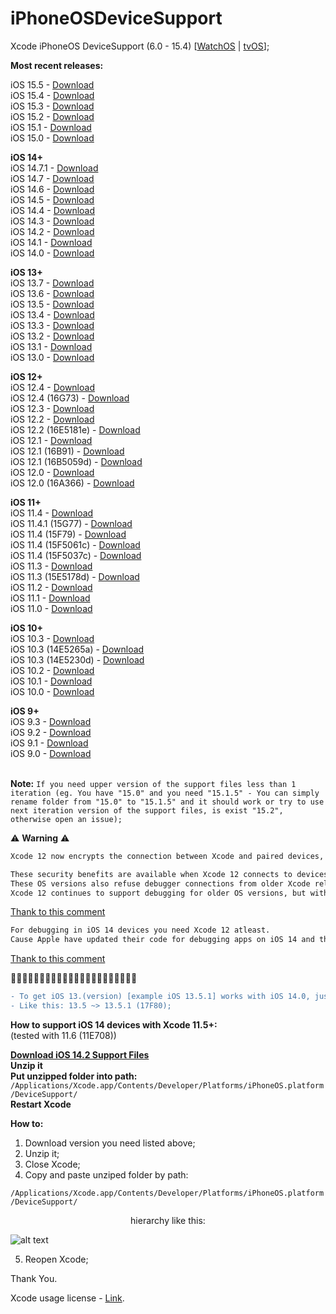 # iPhoneOSDeviceSupport
Xcode iPhoneOS DeviceSupport (6.0 - 15.4)
[[WatchOS](https://github.com/filsv/watchOSDeviceSupport) | [tvOS](https://github.com/filsv/TVOSDeviceSupport)];

**Most recent releases:**</br>

iOS 15.5 - [Download](/15.5.zip) </br>
iOS 15.4 - [Download](/15.4.zip) </br>
iOS 15.3 - [Download](/15.3.zip) </br>
iOS 15.2 - [Download](/15.2.zip) </br>
iOS 15.1 - [Download](/15.1.zip) </br>
iOS 15.0 - [Download](/15.0.zip) </br>

**iOS 14+**</br>
iOS 14.7.1 - [Download](/14.7.1.zip) </br>
iOS 14.7 - [Download](/14.7.zip) </br>
iOS 14.6 - [Download](/14.6.zip) </br>
iOS 14.5 - [Download](/14.5.zip) </br>
iOS 14.4 - [Download](/14.4.zip) </br>
iOS 14.3 - [Download](/14.3.zip) </br>
iOS 14.2 - [Download](/14.2.zip) </br>
iOS 14.1 - [Download](/14.1.zip) </br>
iOS 14.0 - [Download](/14.0.zip) </br>

**iOS 13+**</br>
iOS 13.7 - [Download](/13.7.zip) </br>
iOS 13.6 - [Download](/13.6.zip) </br>
iOS 13.5 - [Download](/13.5.zip) </br>
iOS 13.4 - [Download](/13.4.zip) </br>
iOS 13.3 - [Download](/13.3.zip) </br>
iOS 13.2 - [Download](/13.2.zip) </br>
iOS 13.1 - [Download](/13.1.zip) </br>
iOS 13.0 - [Download](/13.0.zip) </br>

**iOS 12+**</br>
iOS 12.4 - [Download](/12.4.zip) </br>
iOS 12.4 (16G73) - [Download](/12.4%20(16G73).zip) </br>
iOS 12.3 - [Download](/12.3.zip) </br>
iOS 12.2 - [Download](/12.2.zip) </br>
iOS 12.2 (16E5181e) - [Download](/12.1%20(16B91).zip) </br>
iOS 12.1 - [Download](/12.1.zip) </br>
iOS 12.1 (16B91) - [Download](/12.1%20(16B91).zip) </br>
iOS 12.1 (16B5059d) - [Download](/12.1%20(16B5059d).zip) </br>
iOS 12.0 - [Download](/12.0.zip) </br>
iOS 12.0 (16A366) - [Download](/12.0%20(16A366).zip) </br>

**iOS 11+**</br>
iOS 11.4 - [Download](/11.4.zip) </br>
iOS 11.4.1 (15G77) - [Download](/11.4.1%20(15G77).zip) </br>
iOS 11.4 (15F79) - [Download](/11.4%20(15F79).zip) </br>
iOS 11.4 (15F5061c) - [Download](/11.4%20(15F5061c).zip) </br>
iOS 11.4 (15F5037c) - [Download](/11.4%20(15F5037c).zip) </br>
iOS 11.3 - [Download](/11.3.zip) </br>
iOS 11.3 (15E5178d) - [Download](/11.3%20(15E5178d).zip) </br>
iOS 11.2 - [Download](/11.2.zip) </br>
iOS 11.1 - [Download](/11.1.zip) </br>
iOS 11.0 - [Download](/11.0.zip) </br>

**iOS 10+**</br>
iOS 10.3 - [Download](/10.3.zip) </br>
iOS 10.3 (14E5265a) - [Download](/10.3%20(14E5265a).zip) </br>
iOS 10.3 (14E5230d) - [Download](/10.3%20(14E5230d).zip) </br>
iOS 10.2 - [Download](/10.2.zip) </br>
iOS 10.1 - [Download](/10.1.zip) </br>
iOS 10.0 - [Download](/10.0.zip) </br>


**iOS 9+**</br>
iOS 9.3 - [Download](/9.3.zip) </br>
iOS 9.2 - [Download](/9.2.zip) </br>
iOS 9.1 - [Download](/9.1.zip) </br>
iOS 9.0 - [Download](/9.0.zip) </br>
</br>

**Note:**
`
If you need upper version of the support files less than 1 iteration (eg. You have "15.0" and you need "15.1.5" - You can simply rename folder from "15.0" to "15.1.5" and it should work or try to use next iteration version of the support files, is exist "15.2", otherwise open an issue);
`

⚠️  **Warning** ⚠️
</br>
```diff
Xcode 12 now encrypts the connection between Xcode and paired devices, protecting against an attacker in a privileged network position executing arbitrary code on connected iOS, iPadOS, watchOS, or tvOS devices during a remote debug session. (60386733)

These security benefits are available when Xcode 12 connects to devices running iOS 14, iPadOS 14, watchOS 7, tvOS 14, or later versions. 
These OS versions also refuse debugger connections from older Xcode releases. 
Xcode 12 continues to support debugging for older OS versions, but without the new encryption. 
```
[Thank to this comment](https://github.com/filsv/iPhoneOSDeviceSupport/issues/69#issuecomment-694508149) </br>

```diff
For debugging in iOS 14 devices you need Xcode 12 atleast. 
Cause Apple have updated their code for debugging apps on iOS 14 and that is not compatible on older version of Xcode.
```
[Thank to this comment](https://github.com/filsv/iPhoneOSDeviceSupport/issues/76#issuecomment-735321146)

🚩🚩🚩🚩🚩🚩🚩🚩🚩🚩🚩🚩🚩🚩🚩🚩🚩🚩🚩🚩🚩🚩
```diff
- To get iOS 13.(version) [example iOS 13.5.1] works with iOS 14.0, just rename a folder.
- Like this: 13.5 ~> 13.5.1 (17F80);
```

**How to support iOS 14 devices with Xcode 11.5+:**</br> (tested with 11.6 (11E708))

**[Download iOS 14.2 Support Files](/14.2.zip)** </br>
**Unzip it**</br>
**Put unzipped folder into path:**</br>
```/Applications/Xcode.app/Contents/Developer/Platforms/iPhoneOS.platform/DeviceSupport/```</br>
**Restart Xcode**</br>

**How to:**

1) Download version you need listed above;
2) Unzip it;
3) Close Xcode;
4) Copy and paste unziped folder by path:

```/Applications/Xcode.app/Contents/Developer/Platforms/iPhoneOS.platform/DeviceSupport/```

<p align="center">hierarchy like this:</p>

![alt text](/Screen%20Shot%202019-08-02%20at%2015.09.55.png)

5) Reopen Xcode;

Thank You.

Xcode usage license - [Link](https://www.apple.com/legal/sla/docs/xcode.pdf).

